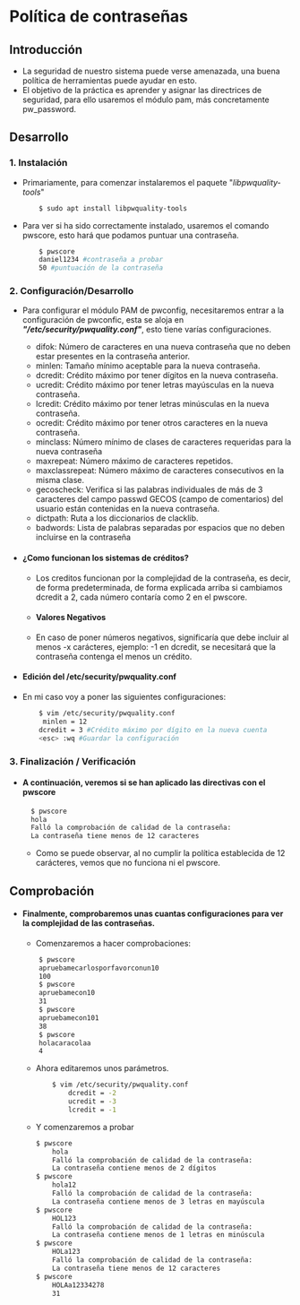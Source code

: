 # Política de contraseñas

## Introducción
- La seguridad de nuestro sistema puede verse amenazada, una buena política de herramientas puede ayudar en esto.
- El objetivo de la práctica es aprender y asignar las directrices de seguridad, para ello usaremos el módulo pam, más concretamente pw_password.

## Desarrollo
### 1. Instalación 
- Primariamente, para comenzar instalaremos el paquete  "_libpwquality-tools_"
    ```bash
        $ sudo apt install libpwquality-tools
    ```
- Para ver si ha sido correctamente instalado, usaremos el comando pwscore, esto hará que podamos puntuar una contraseña.
    ```bash
        $ pwscore
        daniel1234 #contraseña a probar
        50 #puntuación de la contraseña
    ```
### 2. Configuración/Desarrollo
- Para configurar el módulo PAM de pwconfig, necesitaremos entrar a la configuración de pwconfic, esta se aloja en ***"/etc/security/pwquality.conf"***, esto tiene varías configuraciones.
  - difok: Número de caracteres en una nueva contraseña que no deben estar presentes en la contraseña anterior.
  - minlen: Tamaño mínimo aceptable para la nueva contraseña.
  - dcredit: Crédito máximo por tener dígitos en la nueva contraseña.
  - ucredit: Crédito máximo por tener letras mayúsculas en la nueva contraseña.
  - lcredit: Crédito máximo por tener letras minúsculas en la nueva contraseña.
  - ocredit: Crédito máximo por tener otros caracteres en la nueva contraseña.
  - minclass: Número mínimo de clases de caracteres requeridas para la nueva contraseña
  - maxrepeat: Número máximo de caracteres repetidos.
  - maxclassrepeat: Número máximo de caracteres consecutivos en la misma clase.
  - gecoscheck: Verifica si las palabras individuales de más de 3 caracteres del campo passwd GECOS (campo de comentarios) del usuario están contenidas en la nueva contraseña.
  - dictpath: Ruta a los diccionarios de clacklib.
  - badwords: Lista de palabras separadas por espacios que no deben incluirse en la contraseña

- #### ¿Como funcionan los sistemas de créditos?
  - Los creditos funcionan por la complejidad de la contraseña, es decir, de forma predeterminada, de forma explicada arriba si cambiamos dcredit a 2, cada número contaría como 2 en el pwscore.
  - #### Valores Negativos
  - En caso de poner números negativos, significaría que debe incluir al menos -x carácteres, ejemplo: -1 en dcredit, se necesitará que la contraseña contenga el menos un crédito.

- #### Edición del /etc/security/pwquality.conf
- En mi caso voy a poner las siguientes configuraciones:
    ```bash
        $ vim /etc/security/pwquality.conf
         minlen = 12
        dcredit = 3 #Crédito máximo por dígito en la nueva cuenta
        <esc> :wq #Guardar la configuración

    ```
### 3. Finalización / Verificación

- #### A continuación, veremos si se han aplicado las directivas con el pwscore
  ```bash
    $ pwscore
    hola
    Falló la comprobación de calidad de la contraseña:
    La contraseña tiene menos de 12 caracteres
  ```
  - Como se puede observar, al no cumplir la política establecida de 12 carácteres, vemos que no funciona ni el pwscore.

## Comprobación

- #### Finalmente, comprobaremos unas cuantas configuraciones para ver la complejidad de las contraseñas.

  - Comenzaremos a hacer comprobaciones:
  ```bash
      $ pwscore
      apruebamecarlosporfavorconun10
      100
      $ pwscore
      apruebamecon10 
      31
      $ pwscore
      apruebamecon101
      38
      $ pwscore
      holacaracolaa
      4
  ```

  - Ahora editaremos unos parámetros.
    ```bash
        $ vim /etc/security/pwquality.conf
            dcredit = -2
            ucredit = -3
            lcredit = -1
    ```
  - Y comenzaremos a probar
    ```bash
    $ pwscore
        hola
        Falló la comprobación de calidad de la contraseña:
        La contraseña contiene menos de 2 dígitos
    $ pwscore
        hola12
        Falló la comprobación de calidad de la contraseña:
        La contraseña contiene menos de 3 letras en mayúscula
    $ pwscore
        HOL123
        Falló la comprobación de calidad de la contraseña:
        La contraseña contiene menos de 1 letras en minúscula
    $ pwscore
        HOLa123
        Falló la comprobación de calidad de la contraseña:
        La contraseña tiene menos de 12 caracteres
    $ pwscore
        HOLAa12334278
        31

    ```
